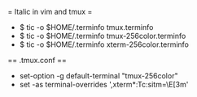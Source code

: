 = Italic in vim and tmux = 
* $ tic -o $HOME/.terminfo tmux.terminfo 
* $ tic -o $HOME/.terminfo tmux-256color.terminfo
* $ tic -o $HOME/.terminfo xterm-256color.terminfo

== .tmux.conf ==
* set-option -g default-terminal "tmux-256color"
* set -as terminal-overrides ',xterm*:Tc:sitm=\E[3m'

